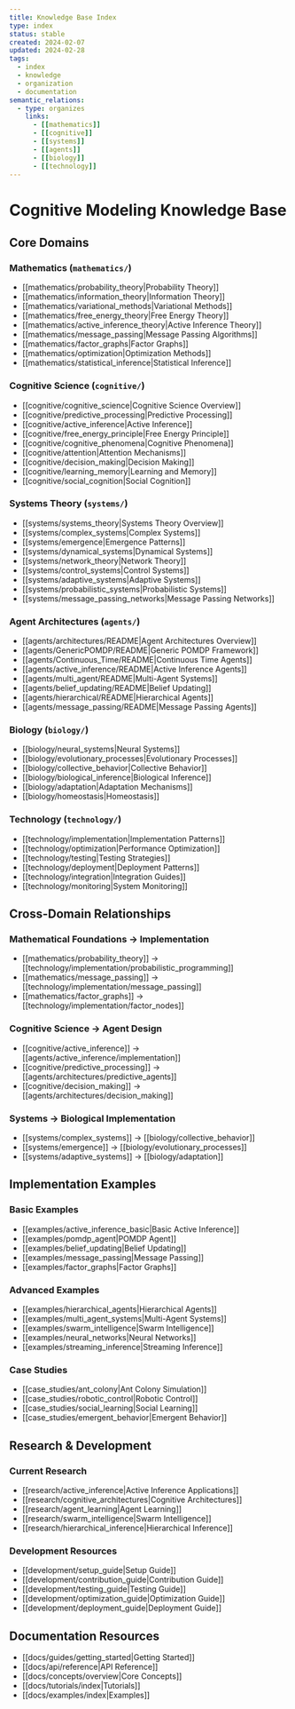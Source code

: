 ```yaml
---
title: Knowledge Base Index
type: index
status: stable
created: 2024-02-07
updated: 2024-02-28
tags:
  - index
  - knowledge
  - organization
  - documentation
semantic_relations:
  - type: organizes
    links: 
      - [[mathematics]]
      - [[cognitive]]
      - [[systems]]
      - [[agents]]
      - [[biology]]
      - [[technology]]
---
```


# Cognitive Modeling Knowledge Base

## Core Domains

### Mathematics (`mathematics/`)
- [[mathematics/probability_theory|Probability Theory]]
- [[mathematics/information_theory|Information Theory]]
- [[mathematics/variational_methods|Variational Methods]]
- [[mathematics/free_energy_theory|Free Energy Theory]]
- [[mathematics/active_inference_theory|Active Inference Theory]]
- [[mathematics/message_passing|Message Passing Algorithms]]
- [[mathematics/factor_graphs|Factor Graphs]]
- [[mathematics/optimization|Optimization Methods]]
- [[mathematics/statistical_inference|Statistical Inference]]

### Cognitive Science (`cognitive/`)
- [[cognitive/cognitive_science|Cognitive Science Overview]]
- [[cognitive/predictive_processing|Predictive Processing]]
- [[cognitive/active_inference|Active Inference]]
- [[cognitive/free_energy_principle|Free Energy Principle]]
- [[cognitive/cognitive_phenomena|Cognitive Phenomena]]
- [[cognitive/attention|Attention Mechanisms]]
- [[cognitive/decision_making|Decision Making]]
- [[cognitive/learning_memory|Learning and Memory]]
- [[cognitive/social_cognition|Social Cognition]]

### Systems Theory (`systems/`)
- [[systems/systems_theory|Systems Theory Overview]]
- [[systems/complex_systems|Complex Systems]]
- [[systems/emergence|Emergence Patterns]]
- [[systems/dynamical_systems|Dynamical Systems]]
- [[systems/network_theory|Network Theory]]
- [[systems/control_systems|Control Systems]]
- [[systems/adaptive_systems|Adaptive Systems]]
- [[systems/probabilistic_systems|Probabilistic Systems]]
- [[systems/message_passing_networks|Message Passing Networks]]

### Agent Architectures (`agents/`)
- [[agents/architectures/README|Agent Architectures Overview]]
- [[agents/GenericPOMDP/README|Generic POMDP Framework]]
- [[agents/Continuous_Time/README|Continuous Time Agents]]
- [[agents/active_inference/README|Active Inference Agents]]
- [[agents/multi_agent/README|Multi-Agent Systems]]
- [[agents/belief_updating/README|Belief Updating]]
- [[agents/hierarchical/README|Hierarchical Agents]]
- [[agents/message_passing/README|Message Passing Agents]]

### Biology (`biology/`)
- [[biology/neural_systems|Neural Systems]]
- [[biology/evolutionary_processes|Evolutionary Processes]]
- [[biology/collective_behavior|Collective Behavior]]
- [[biology/biological_inference|Biological Inference]]
- [[biology/adaptation|Adaptation Mechanisms]]
- [[biology/homeostasis|Homeostasis]]

### Technology (`technology/`)
- [[technology/implementation|Implementation Patterns]]
- [[technology/optimization|Performance Optimization]]
- [[technology/testing|Testing Strategies]]
- [[technology/deployment|Deployment Patterns]]
- [[technology/integration|Integration Guides]]
- [[technology/monitoring|System Monitoring]]

## Cross-Domain Relationships

### Mathematical Foundations → Implementation
- [[mathematics/probability_theory]] → [[technology/implementation/probabilistic_programming]]
- [[mathematics/message_passing]] → [[technology/implementation/message_passing]]
- [[mathematics/factor_graphs]] → [[technology/implementation/factor_nodes]]

### Cognitive Science → Agent Design
- [[cognitive/active_inference]] → [[agents/active_inference/implementation]]
- [[cognitive/predictive_processing]] → [[agents/architectures/predictive_agents]]
- [[cognitive/decision_making]] → [[agents/architectures/decision_making]]

### Systems → Biological Implementation
- [[systems/complex_systems]] → [[biology/collective_behavior]]
- [[systems/emergence]] → [[biology/evolutionary_processes]]
- [[systems/adaptive_systems]] → [[biology/adaptation]]

## Implementation Examples

### Basic Examples
- [[examples/active_inference_basic|Basic Active Inference]]
- [[examples/pomdp_agent|POMDP Agent]]
- [[examples/belief_updating|Belief Updating]]
- [[examples/message_passing|Message Passing]]
- [[examples/factor_graphs|Factor Graphs]]

### Advanced Examples
- [[examples/hierarchical_agents|Hierarchical Agents]]
- [[examples/multi_agent_systems|Multi-Agent Systems]]
- [[examples/swarm_intelligence|Swarm Intelligence]]
- [[examples/neural_networks|Neural Networks]]
- [[examples/streaming_inference|Streaming Inference]]

### Case Studies
- [[case_studies/ant_colony|Ant Colony Simulation]]
- [[case_studies/robotic_control|Robotic Control]]
- [[case_studies/social_learning|Social Learning]]
- [[case_studies/emergent_behavior|Emergent Behavior]]

## Research & Development

### Current Research
- [[research/active_inference|Active Inference Applications]]
- [[research/cognitive_architectures|Cognitive Architectures]]
- [[research/agent_learning|Agent Learning]]
- [[research/swarm_intelligence|Swarm Intelligence]]
- [[research/hierarchical_inference|Hierarchical Inference]]

### Development Resources
- [[development/setup_guide|Setup Guide]]
- [[development/contribution_guide|Contribution Guide]]
- [[development/testing_guide|Testing Guide]]
- [[development/optimization_guide|Optimization Guide]]
- [[development/deployment_guide|Deployment Guide]]

## Documentation Resources
- [[docs/guides/getting_started|Getting Started]]
- [[docs/api/reference|API Reference]]
- [[docs/concepts/overview|Core Concepts]]
- [[docs/tutorials/index|Tutorials]]
- [[docs/examples/index|Examples]] 